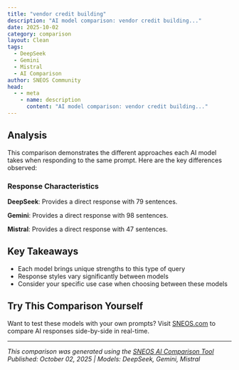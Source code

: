 ```yaml
---
title: "vendor credit building"
description: "AI model comparison: vendor credit building..."
date: 2025-10-02
category: comparison
layout: Clean
tags:
  - DeepSeek
  - Gemini
  - Mistral
  - AI Comparison
author: SNEOS Community
head:
  - - meta
    - name: description
      content: "AI model comparison: vendor credit building..."
---
```


<ChatComparison
  title="vendor credit building"
  prompt="vendor credit building"
  :responses='{
    "DeepSeek": "Of course. \u0022Vendor credit building\u0022 is a powerful strategy for new or small businesses to establish and strengthen their business credit profile.\n\nLet\u0027s break it down into what it is, why it\u0027s important, how it works, and the steps to get started.\n\n### What is Vendor Credit?\n\nVendor credit (also known as trade credit) is an arrangement where a supplier or vendor allows you to purchase their goods or services and pay for them at a later date\u2014typically net 30, net 60, or net 90 days.\n\n**Examples:**\n*   An office supply company lets you order printers and paper and invoice you for payment in 30 days.\n*   A shipping company (like FedEx or UPS) provides you services and sends a bill at the end of the month.\n*   A wholesaler sends you inventory with payment due in 60 days.\n\n### What is Vendor Credit *Building*?\n\nVendor credit building is the **strategic use of these trade credit accounts to establish a positive payment history with business credit bureaus.**\n\nThe key is that the vendor **reports your payment history** to commercial credit bureaus like Dun \u0026 Bradstreet (D\u0026B), Experian Business, and Equifax Small Business. When you make payments on time, you build a strong business credit score separate from your personal credit.\n\n---\n\n### Why is Building Vendor Credit So Important?\n\n1.  **Separates Business and Personal Credit:** This is the #1 reason. It allows you to get loans, leases, and other credit in your business\u0027s name and EIN, not your Social Security Number.\n2.  **Access to Better Financing:** A strong business credit profile is essential for qualifying for business loans, lines of credit, and business credit cards with better terms and lower interest rates.\n3.  **Builds Credibility:** Suppliers and potential partners may check your business credit. A good score makes your business look more stable and reliable.\n4.  **Preserves Cash Flow:** Using net-30 terms gives you more time to use the products or sell the inventory *before* you have to pay for it, which is excellent for cash flow management.\n\n---\n\n### How the Process Works: A Step-by-Step Guide\n\n#### Step 1: Lay the Foundation\nBefore you apply for anything, you must have your business set up correctly.\n*   **Business Structure:** Be a formal entity (LLC, Corporation, etc.), not a sole proprietorship.\n*   **EIN:** Get an Employer Identification Number (EIN) from the IRS. This is your business\u0027s Social Security Number.\n*   **Business Phone Number:** Have a dedicated, listed business phone number.\n*   **Business Bank Account:** Open a checking account in your business\u0027s legal name.\n*   **Business Address:** Use a professional, consistent address across all platforms.\n\n#### Step 2: Establish a Business Credit Profile\nYou need to be \u0022findable\u0022 by the credit bureaus.\n*   **D-U-N-S Number:** This is crucial. Get a free D-U-N-S number from Dun \u0026 Bradstreet. It\u0027s the most common identifier for business credit.\n*   **Ensure Listings:** Make sure your business is listed with 411 and other directory services.\n\n#### Step 3: Find and Apply for \u0022Starter\u0022 Vendor Credit\nThis is the core of the strategy. Start with vendors known for working with new businesses and reporting to the bureaus. They are often called **\u0022starter vendors\u0022** or **\u0022net-30 vendors.\u0022**\n\n**Popular Starter Vendors (Always verify their current reporting policies):**\n*   **Uline:** Sells shipping, industrial, and packaging materials. They report to D\u0026B.\n*   **Grainger:** Sells industrial supplies, safety equipment, and tools. They report to D\u0026B.\n*   **Quill:** Sells office supplies. They report to both D\u0026B and Experian.\n*   **Crown Office Supplies:** Another office supplier that reports to D\u0026B.\n*   **Summa Office Supplies:** Reports to D\u0026B and Experian.\n\n**How to Apply:**\n1.  Place a small initial order (e.g., $50-$100).\n2.  At checkout, select the \u0022Invoice Me\u0022 or \u0022Net-30 Terms\u0022 option.\n3.  You will likely go through a quick credit application process.\n4.  Once approved, you\u0027ll receive your goods and an invoice with a due date.\n\n#### Step 4: Manage and Pay Diligently\n*   **Use the Account:** Make a small purchase. You don\u0027t need to max it out.\n*   **Pay ON TIME, Every Time:** The single most important rule. Early is even better. Set calendar reminders.\n*   **Keep Utilization Low:** Just like personal credit, don\u0027t use 100% of your available credit. Using less than 30% is a good rule of thumb.\n\n#### Step 5: Scale Up\nAfter you have 3-5 starter vendor accounts reporting positive payment history for 3-6 months, you can \u0022graduate\u0022 to more substantial credit.\n*   **Retail Store Credit:** Apply for cards at places like Home Depot, Lowe\u0027s, or Staples.\n*   **Fleet Cards:** Apply for a gas card (e.g., Fuelman, WEX).\n*   **Business Credit Cards:** From banks like Capital One, Chase, or American Express.\n\n---\n\n### Key Vendors That Report to Business Credit Bureaus\n\n| Vendor | What They Sell | Common Terms | Who They Report To |\n| :--- | :--- | :--- | :--- |\n| **Uline** | Shipping/Industrial Supplies | Net 30 | D\u0026B |\n| **Grainger** | Industrial Supplies \u0026 Safety | Net 30 | D\u0026B |\n| **Quill** | Office Supplies | Net 30 | D\u0026B, Experian |\n| **Crown Office** | Office Supplies | Net 30 | D\u0026B |\n| **Strategic Network Solutions (SNS)** | Website/IT Services | Net 30 | D\u0026B, Experian, Equifax |\n| **Nabisco** | Food/Grocery (for resale) | Net 30 | D\u0026B |\n| **Wex** | Fleet Fuel Cards | Monthly | D\u0026B, Experian |\n\n***Important:*** *Vendor reporting policies can change. Always confirm with the vendor directly or through recent reviews before applying.*\n\n### Common Pitfalls to Avoid\n\n*   **Paying Late:** A single late payment can severely damage your new credit profile.\n*   **Applying for Too Much at Once:** Multiple credit applications can look desperate and lead to denials.\n*   **Mixing Personal and Business Finances:** Never use a personal credit card for these business purchases if your goal is to build business credit.\n*   **Skipping the Foundation:** Trying to build credit without an EIN, D-U-N-S number, and business bank account is nearly impossible.\n*   **Not Verifying Reporting:** Don\u0027t assume a vendor reports. Do your research to ensure your on-time payments will be recorded.\n\nBy following this process, you systematically build a robust business credit profile that will open doors to financing and opportunities for years to come.",
    "Gemini": "Okay, let\u0027s break down vendor credit building and how to do it effectively.  This is about establishing credit for your business using relationships with vendors (suppliers).\n\n**What is Vendor Credit (and why is it important)?**\n\nVendor credit, also known as supplier credit or trade credit, is a line of credit extended to your business by suppliers. Instead of paying for goods or services upfront, you get a grace period (e.g., net 30 terms) to pay the invoice.  This is a crucial step *before* trying to secure traditional business loans or lines of credit from banks.\n\n**Why Build Vendor Credit?**\n\n*   **Establish Business Credit History:**  It\u0027s the foundation for building a business credit profile, which is separate from your personal credit.  A strong business credit profile is essential for accessing better financing options in the future.\n*   **Access Better Loan Terms:**  When you eventually apply for business loans, lenders will review your business credit history. A good history demonstrates responsibility and reduces risk, leading to lower interest rates and better terms.\n*   **Increase Borrowing Capacity:**  A solid credit profile allows you to borrow larger amounts of money when your business needs it for expansion, equipment purchases, or other investments.\n*   **Improve Cash Flow:**  Net terms (like net 30) give you more time to pay invoices, freeing up cash for other essential business expenses.\n*   **Potential Discounts:** Some vendors offer discounts for early payment or for maintaining a good payment history.\n*   **Separation of Personal and Business Finances:** Building business credit protects your personal credit score from being affected by business liabilities.\n*   **Easier Approval for Leases, Insurance, and Other Services:** Many service providers check business credit when evaluating applications.\n\n**How to Build Vendor Credit (Step-by-Step)**\n\n1.  **Ensure Business Legitimacy and Compliance:**\n    *   **Legal Structure:**  You need a properly registered business entity (LLC, S-Corp, C-Corp, etc.). Sole proprietorships and partnerships often rely on personal credit.\n    *   **EIN (Employer Identification Number):**  Get an EIN from the IRS. This is your business\u0027s tax identification number.\n    *   **Business Bank Account:**  Open a separate bank account solely for your business.\n    *   **Business Address and Phone Number:**  Have a physical business address (not a P.O. Box) and a dedicated business phone number.\n    *   **Business License:** Ensure you have all required local, state and federal business licenses.\n    *   **Website and Email:** A professional website and email address (e.g., yourname@yourbusiness.com) show legitimacy.\n    *   **411 Listing:**  Get your business listed in the 411 directory.  This adds to your business\u0027s verifiable presence.\n\n2.  **Find Vendors That Report to Business Credit Bureaus:**\n    *   **This is KEY:** Not all vendors report payment history to the major business credit bureaus (Dun \u0026 Bradstreet (D\u0026B), Experian Business, Equifax Small Business).  You need to specifically target those that do.\n    *   **Ask Vendors Directly:**  The best way to find out is to ask prospective vendors:  \u0022Do you report payment history to business credit bureaus like Dun \u0026 Bradstreet, Experian Business, or Equifax Small Business?\u0022\n    *   **Research Online:** Search online for lists of vendors that report to business credit bureaus. However, confirm the information directly with the vendor, as policies can change.\n    *   **Consider Credit Builder Programs:** Some companies offer programs that help you establish vendor credit by acting as a go-between.  Be cautious and do your research, as some may be scams.\n    *   **Start Small:** Look for vendors that sell supplies or services your business already uses, even if it\u0027s something small like office supplies or web hosting.\n3.  **Establish Initial Relationships:**\n    *   **Start with Vendors That Have Easier Approval:**  Some vendors are known to be more lenient with initial approvals.  This helps you get the ball rolling.\n    *   **Apply for Credit:** Fill out the vendor\u0027s credit application carefully and accurately.\n    *   **Personal Guarantee (Be Cautious):**  Some vendors may require a personal guarantee, especially when you\u0027re first starting out.  Understand the implications before agreeing. A personal guarantee means you are personally liable for the debt if your business cannot pay. This could affect your personal credit score.\n    *   **Open a small line of credit (if offered):** Some vendors will start you with a small line of credit and increase it as you prove you are a reliable customer.\n\n4.  **Make Purchases and Pay Invoices On Time (or Early):**\n    *   **Consistency is Critical:**  Your payment history is the most important factor in building business credit.\n    *   **Pay Within Terms:** Always pay invoices by the due date.\n    *   **Early Payments (If Possible):** Paying early can sometimes earn you discounts and demonstrates strong financial management.\n    *   **Track Payments:** Keep meticulous records of all invoices and payments.\n\n5.  **Monitor Your Business Credit Reports:**\n    *   **Dun \u0026 Bradstreet (D\u0026B):**\n        *   Get a D-U-N-S Number: This is a unique identifier for your business.  You can get it free from D\u0026B.\n        *   Monitor Your D\u0026B Paydex Score: This score ranges from 0 to 100 and reflects your payment history. A score of 80 or higher is generally considered good.\n    *   **Experian Business:**\n        *   Monitor Your Experian Intelliscore Plus: This score ranges from 1 to 100 and predicts the likelihood of your business paying its bills on time.\n    *   **Equifax Small Business:**\n        *   Monitor Your Equifax Business Credit Risk Score: This score ranges from 101 to 992 and reflects the risk of your business defaulting on payments.\n    *   **Address Errors Promptly:**  If you find any errors on your credit reports, dispute them immediately with the credit bureau.\n\n6.  **Gradually Expand Your Credit Network:**\n    *   **As your business credit improves, apply for credit with more vendors.**  Look for vendors in your industry that offer larger lines of credit.\n    *   **Consider a Business Credit Card:** Once you have established some vendor credit, consider applying for a business credit card.  Use it responsibly and pay the balance in full each month.\n\n**Important Considerations and Cautions:**\n\n*   **Avoid \u0022Credit Repair\u0022 Scams:** Be wary of companies that promise to magically fix your business credit or guarantee approvals. Building credit takes time and consistent effort.\n*   **Don\u0027t Overextend Yourself:**  Only apply for credit with vendors you actually need and can afford to pay.  Too many open accounts can negatively impact your credit score.\n*   **Personal Guarantees:** Understand the risks of personal guarantees before signing them.\n*   **Fees:** Be aware of any fees associated with vendor credit, such as late payment fees or annual fees.\n*   **Industry-Specific Vendors:**  Focus on establishing relationships with vendors that are relevant to your specific industry.\n\n**Example Scenario:**\n\nLet\u0027s say you own a small web design agency.  Here\u0027s how you might build vendor credit:\n\n1.  **Legitimacy:** Ensure your business is properly registered, has an EIN, a business bank account, a website, and a professional email address.\n2.  **Vendors:**\n    *   **Web Hosting Provider:**  Find a web hosting provider that reports to business credit bureaus.  Apply for an account and pay your hosting bills on time.\n    *   **Office Supply Company:**  Open an account with an office supply company that reports to business credit bureaus.  Purchase supplies and pay your invoices promptly.\n    *   **Software Provider (e.g., Adobe Creative Cloud):**  If you use software like Adobe Creative Cloud, check if they offer business accounts and report to credit bureaus.\n3.  **Monitor:** Regularly check your business credit reports with Dun \u0026 Bradstreet, Experian Business, and Equifax Small Business.\n\n**Key Takeaways:**\n\n*   Building vendor credit is a gradual process that requires patience and consistency.\n*   Always pay your invoices on time (or early).\n*   Monitor your business credit reports regularly.\n*   Be cautious of scams and personal guarantees.\n*   Focus on establishing relationships with vendors that report to business credit bureaus.\n\nBy following these steps, you can establish a strong business credit profile, which will open up opportunities for better financing and growth. Good luck!\n",
    "Mistral": "Building vendor credit is an essential step for businesses, especially startups and small businesses, looking to establish a strong credit profile. Vendor credit is a type of trade credit where suppliers extend terms to businesses, allowing them to pay for goods or services after they have been delivered. Here are some steps to help you build vendor credit:\n\n### 1. **Establish Your Business Legally**\n   - **Register Your Business:** Ensure your business is legally registered with your state.\n   - **Get an EIN:** Obtain an Employer Identification Number (EIN) from the IRS.\n   - **Business License:** Acquire any necessary business licenses and permits.\n\n### 2. **Open a Business Bank Account**\n   - Separate your personal and business finances by opening a business bank account. This helps in maintaining accurate financial records and building credibility.\n\n### 3. **Build a Business Credit Profile**\n   - **Dun \u0026 Bradstreet (D\u0026B):** Register with D\u0026B to get a D-U-N-S number, which is essential for building a business credit profile.\n   - **Experian, Equifax, and TransUnion:** Ensure your business is listed with these major credit bureaus.\n\n### 4. **Choose Vendors That Report to Credit Bureaus**\n   - Select vendors and suppliers that report your payment history to business credit bureaus. Not all vendors report, so it\u0027s important to choose those that do.\n\n### 5. **Start with Small Purchases**\n   - Begin with small, manageable purchases to build a positive payment history. Pay your bills on time or even early to establish a good credit record.\n\n### 6. **Negotiate Credit Terms**\n   - Negotiate net-30, net-60, or net-90 terms with your vendors. This means you have 30, 60, or 90 days to pay for the goods or services after receiving them.\n\n### 7. **Pay on Time**\n   - Consistently pay your bills on time. Late payments can negatively impact your credit score.\n\n### 8. **Monitor Your Credit Report**\n   - Regularly check your business credit report to ensure accuracy and address any discrepancies promptly.\n\n### 9. **Diversify Your Vendors**\n   - Work with multiple vendors to build a diverse credit profile. This shows creditors that you can manage multiple credit relationships responsibly.\n\n### 10. **Use a Business Credit Card**\n   - Apply for a business credit card and use it responsibly. Pay off the balance in full each month to avoid interest charges and build a positive credit history.\n\n### 11. **Maintain Good Financial Records**\n   - Keep accurate and up-to-date financial records. This includes invoices, receipts, and payment records. Good record-keeping helps in tracking your credit history and resolving any disputes.\n\n### 12. **Build Relationships**\n   - Develop strong relationships with your vendors. Good communication and a history of reliable payments can lead to better credit terms and more favorable conditions.\n\n### 13. **Consider Credit Building Services**\n   - There are services and platforms specifically designed to help businesses build credit. These services can connect you with vendors that report to credit bureaus and provide tools to monitor your credit.\n\n### 14. **Educate Yourself**\n   - Stay informed about business credit and best practices. Understanding how business credit works can help you make better decisions and avoid common pitfalls.\n\nBuilding vendor credit takes time and effort, but it\u0027s a crucial step in establishing a strong financial foundation for your business. By following these steps, you can build a positive credit history that will benefit your business in the long run."
  }'
  published-date="11:40"
/>

## Analysis

This comparison demonstrates the different approaches each AI model takes when responding to the same prompt. Here are the key differences observed:

### Response Characteristics

**DeepSeek**: Provides a direct response with 79 sentences. 

**Gemini**: Provides a direct response with 98 sentences. 

**Mistral**: Provides a direct response with 47 sentences. 

## Key Takeaways

- Each model brings unique strengths to this type of query
- Response styles vary significantly between models
- Consider your specific use case when choosing between these models

## Try This Comparison Yourself

Want to test these models with your own prompts? Visit [SNEOS.com](https://sneos.com) to compare AI responses side-by-side in real-time.

---

*This comparison was generated using the [SNEOS AI Comparison Tool](https://sneos.com)*
*Published: October 02, 2025 | Models: DeepSeek, Gemini, Mistral*
